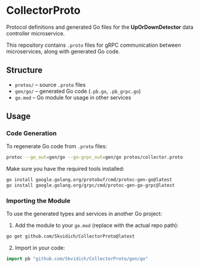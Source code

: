 
# CollectorProto

Protocol definitions and generated Go files for the **UpOrDownDetector** data controller microservice.

This repository contains `.proto` files for gRPC communication between microservices, along with generated Go code.

## Structure

- `protos/` – source `.proto` files  
- `gen/go/` – generated Go code (`.pb.go`, `.pb_grpc.go`)  
- `go.mod` – Go module for usage in other services  

## Usage

### Code Generation

To regenerate Go code from `.proto` files:

```bash
protoc --go_out=gen/go --go-grpc_out=gen/go protos/collector.proto
```

Make sure you have the required tools installed:

```bash
go install google.golang.org/protobuf/cmd/protoc-gen-go@latest
go install google.golang.org/grpc/cmd/protoc-gen-go-grpc@latest
```

### Importing the Module

To use the generated types and services in another Go project:

1. Add the module to your `go.mod` (replace with the actual repo path):

```bash
go get github.com/Skvidich/CollectorProto@latest
```

2. Import in your code:

```go
import pb "github.com/Skvidich/CollectorProto/gen/go"
```

